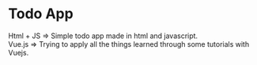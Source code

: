 <h1>Todo App</h1>

Html + JS => Simple todo app made in html and javascript.<br>
Vue.js => Trying to apply all the things learned through some tutorials with Vuejs.<br>
